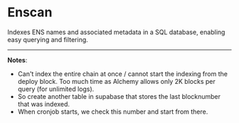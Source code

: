 # Enscan

Indexes ENS names and associated metadata in a SQL database, enabling easy querying and
filtering.

---

**Notes**:

- Can't index the entire chain at once / cannot start the indexing from the deploy block. Too much
time as Alchemy allows only 2K blocks per query (for unlimited logs).
- So create another table in supabase that stores the last blocknumber that was indexed.
- When cronjob starts, we check this number and start from there.
